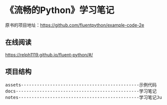 # 《流畅的Python》学习笔记

原书的项目地址：https://github.com/fluentpython/example-code-2e

## 在线阅读

https://relph1119.github.io/fluent-python/#/

## 项目结构
<pre>
assets---------------------------------------------示例代码
docs-----------------------------------------------学习笔记
notes----------------------------------------------学习笔记JupyterNotebook格式
</pre>

